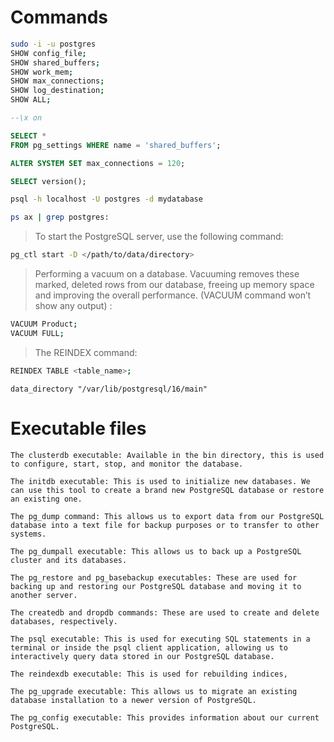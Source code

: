 # Commands

```bash
sudo -i -u postgres 
SHOW config_file;
SHOW shared_buffers;
SHOW work_mem;
SHOW max_connections;
SHOW log_destination;
SHOW ALL;
```

```sql
--\x on 

SELECT *
FROM pg_settings WHERE name = 'shared_buffers';
```

```sql
ALTER SYSTEM SET max_connections = 120;
```

```sql
SELECT version();
```

```bash
psql -h localhost -U postgres -d mydatabase
```

```bash
ps ax | grep postgres:
```

> To start the PostgreSQL server, use the following command:

```bash
pg_ctl start -D </path/to/data/directory>
```

> Performing a vacuum on a database. Vacuuming removes these marked, deleted rows from our database, freeing up memory space and improving the overall performance. (VACUUM command won’t show any output) :

```bash
VACUUM Product;
VACUUM FULL;
```

> The REINDEX command:

```bash
REINDEX TABLE <table_name>;
```

`data_directory "/var/lib/postgresql/16/main"`


 # Executable files

    The clusterdb executable: Available in the bin directory, this is used to configure, start, stop, and monitor the database.

    The initdb executable: This is used to initialize new databases. We can use this tool to create a brand new PostgreSQL database or restore an existing one.

    The pg_dump command: This allows us to export data from our PostgreSQL database into a text file for backup purposes or to transfer to other systems.

    The pg_dumpall executable: This allows us to back up a PostgreSQL cluster and its databases.

    The pg_restore and pg_basebackup executables: These are used for backing up and restoring our PostgreSQL database and moving it to another server.

    The createdb and dropdb commands: These are used to create and delete databases, respectively.

    The psql executable: This is used for executing SQL statements in a terminal or inside the psql client application, allowing us to interactively query data stored in our PostgreSQL database.

    The reindexdb executable: This is used for rebuilding indices,

    The pg_upgrade executable: This allows us to migrate an existing database installation to a newer version of PostgreSQL.

    The pg_config executable: This provides information about our current PostgreSQL.